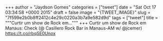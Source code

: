 
+++
author = "Jaydson Gomes"
categories = ["tweet"]
date = "Sat Oct 17 03:34:58 +0000 2015"
draft = false
image = "{TWEET_IMAGE}"
slug = "7f599e2b0b8ff2412c4e29c0220a3b7a9e582d9d"
tags = ["tweet"]
title = """Curtir um show de Rock em..."""
+++
Curtir um show de Rock em Manaus: Check (@ Casillero Rock Bar in Manaus-AM w/ @jcemer) https://t.co/rbqSE0Unox
